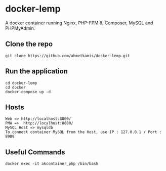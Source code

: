 # docker-lemp

A docker container running Nginx, PHP-FPM 8, Composer, MySQL and PHPMyAdmin.

## Clone the repo

    git clone https://github.com/ahmetkamis/docker-lemp.git
    
## Run the application

    cd docker-lemp
    cd docker
    docker-compose up -d
    
## Hosts

    Web => http://localhost:8000/
    PMA =>  http://localhost:8080/
    MySQL Host => mysqldb
    To connect container MySQL from the Host, use IP : 127.0.0.1 / Port : 8989


## Useful Commands
    docker exec -it akcontainer_php /bin/bash
    
